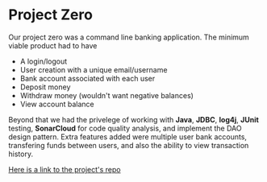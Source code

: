 # Project Zero

Our project zero was a command line banking application. The minimum 
viable product had to have 
* A login/logout
* User creation with a unique email/username
* Bank account associated with each user
* Deposit money
* Withdraw money (wouldn't want negative balances)
* View account balance

Beyond that we had the privelege of working with **Java**, **JDBC**, **log4j**, **JUnit** testing, **SonarCloud** for code quality analysis, and implement the DAO design pattern. Extra features added 
were multiple user bank accounts, transfering funds between users, and 
also the ability to view transaction history.

[Here is a link to the project's repo](https://github.com/crandonriordan/Projects-Rev/tree/master/p0-crandon-riordan)
